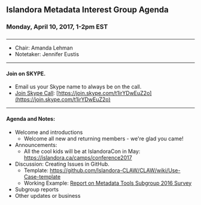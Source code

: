 ## Islandora Metadata Interest Group Agenda
### Monday, April 10, 2017, 1-2pm EST
### 
---
* Chair: Amanda Lehman  
* Notetaker: Jennifer Eustis

---

#### Join on SKYPE.  
* Email us your Skype name to always be on the call.
* [Join Skype Call](https://join.skype.com/t1irYDwEuZ2o): [https://join.skype.com/t1irYDwEuZ2o](https://join.skype.com/t1irYDwEuZ2o)

---

#### Agenda and Notes:
* Welcome and introductions
  * Welcome all new and returning members - we're glad you came! 
* Announcements:  
  * All the cool kids will be at IslandoraCon in May: https://islandora.ca/camps/conference2017
* Discussion: Creating Issues in GitHub.  
  * Template: https://github.com/Islandora-CLAW/CLAW/wiki/Use-Case-template
  * Working Example: [Report on Metadata Tools Subgroup 2016 Survey](https://docs.google.com/document/d/1Mml0K7sX7r6iVrDWMazrXyvVnIZ-MAcbF31W16dGo1Q/edit#heading=h.fzge2gedmdy9)
* Subgroup reports  
* Other updates or business
